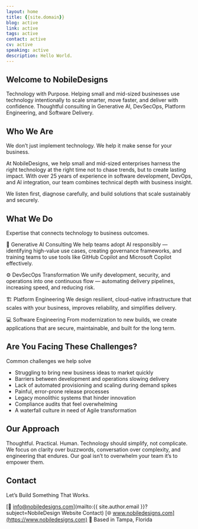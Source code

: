 ```yaml
---
layout: home
title: {{site.domain}}
blog: active
link: active
tags: active
contact: active
cv: active
speaking: active
description: Hello World.
---
```


## Welcome to NobileDesigns

Technology with Purpose.
Helping small and mid-sized businesses use technology intentionally to scale smarter, move faster, and deliver with confidence.
Thoughtful consulting in Generative AI, DevSecOps, Platform Engineering, and Software Delivery.

## Who We Are

We don’t just implement technology. We help it make sense for your business.

At NobileDesigns, we help small and mid-sized enterprises harness the right technology at the right time not to chase trends, but to create lasting impact. 
With over 25 years of experience in software development, DevOps, and AI integration, our team combines technical depth with business insight.

We listen first, diagnose carefully, and build solutions that scale sustainably and securely.

## What We Do

Expertise that connects technology to business outcomes.

🧠 Generative AI Consulting
We help teams adopt AI responsibly — identifying high-value use cases, creating governance frameworks, and training teams to use tools like GitHub Copilot and Microsoft Copilot effectively.

⚙️ DevSecOps Transformation
We unify development, security, and operations into one continuous flow — automating delivery pipelines, increasing speed, and reducing risk.

🏗 Platform Engineering
We design resilient, cloud-native infrastructure that scales with your business, improves reliability, and simplifies delivery.

💻 Software Engineering
From modernization to new builds, we create applications that are secure, maintainable, and built for the long term.

## Are You Facing These Challenges?

Common challenges we help solve

- Struggling to bring new business ideas to market quickly
- Barriers between development and operations slowing delivery
- Lack of automated provisioning and scaling during demand spikes
- Painful, error-prone release processes
- Legacy monolithic systems that hinder innovation
- Compliance audits that feel overwhelming
- A waterfall culture in need of Agile transformation


## Our Approach

Thoughtful. Practical. Human.
Technology should simplify, not complicate. We focus on clarity over buzzwords, conversation over complexity, and engineering that endures. 
Our goal isn’t to overwhelm your team it’s to empower them.

## Contact
Let’s Build Something That Works.

[📧 info@nobiledesigns.com](mailto:{{ site.author.email }}?subject=NobileDesign Website Contact)
[🌐 www.nobiledesigns.com](https://www.nobiledesigns.com)
📍 Based in Tampa, Florida



